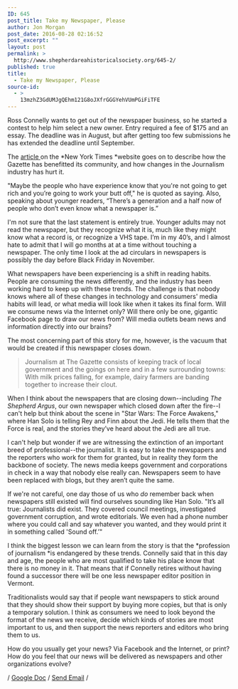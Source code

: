 ```yaml
---
ID: 645
post_title: Take my Newspaper, Please
author: Jon Morgan
post_date: 2016-08-28 02:16:52
post_excerpt: ""
layout: post
permalink: >
  http://www.shepherdareahistoricalsociety.org/645-2/
published: true
title:
  - Take my Newspaper, Please
source-id:
  - >
    13mzhZ3GdUMJgQEhm121G8oJXfrGGGYehVUmPGiFiTFE
---
```

Ross Connelly wants to get out of the newspaper business, so he started a contest to help him select a new owner. Entry required a fee of $175 and an essay. The deadline was in August, but after getting too few submissions he has extended the deadline until September.

The <a href="http://www.nytimes.com/2016/08/26/us/want-to-own-a-newspaper-a-vermont-contest-has-trouble-finding-takers.html">article </a> on the *New York Times *website goes on to describe how the Gazette  has benefitted its community, and how changes in the Journalism industry has hurt it.

"Maybe the people who have experience know that you're not going to get rich and you’re going to work your butt off," he is quoted as saying. Also, speaking about younger readers, “There’s a generation and a half now of people who don’t even know what a newspaper is.”

I'm not sure that the last statement is entirely true. Younger adults may not read the newspaper, but they recognize what it is, much like they might know what a record is, or recognize a VHS tape. I’m in my 40’s, and I almost hate to admit that I will go months at at a time without touching a newspaper. The only time I look at the ad circulars in newspapers is possibly the day before Black Friday in November.

What newspapers have been experiencing is a shift in reading habits. People are consuming the news differently, and the industry has been working hard to keep up with these trends. The challenge is that nobody knows where all of these changes in technology and consumers' media habits will lead, or what media will look like when it takes its final form. Will we consume news via the Internet only? Will there only be one, gigantic Facebook page to draw our news from? Will media outlets beam news and information directly into our brains?

The most concerning part of this story for me, however, is the vacuum that would be created if this newspaper closes down.

<blockquote>
  Journalism at The Gazette consists of keeping track of local government and the goings on here and in a few surrounding towns: With milk prices falling, for example, dairy farmers are banding together to increase their clout.
</blockquote>

When I think about the newspapers that are closing down--including <em>The Shepherd Argus</em>, our own newspaper which closed down after the fire--I can't help but think about the scene in "Star Wars: The Force Awakens," where Han Solo is telling Rey and Finn about the Jedi. He tells them that the Force is real, and the stories they’ve heard about the Jedi are all true.

I can't help but wonder if we are witnessing the extinction of an important breed of professional--the journalist. It is easy to take the newspapers and the reporters who work for them for granted, but in reality they form the backbone of society. The news media keeps government and corporations in check in a way that nobody else really can. Newspapers seem to have been replaced with blogs, but they aren’t quite the same.

If we're not careful, one day those of us who <em>do</em> remember back when newspapers still existed will find ourselves sounding like Han Solo. "It’s all true: Journalists did exist. They covered council meetings, investigated government corruption, and wrote editorials. We even had a phone number where you could call and say whatever you wanted, and they would print it in something called 'Sound off.’"

I think the biggest lesson we can learn from the story is that the *profession of journalism *is endangered by these trends. Connelly said that in this day and age, the people who are most qualified to take his place know that there is no money in it. That means that if Connelly retires without having found a successor there will be one less newspaper editor position in Vermont.

Traditionalists would say that if people want newspapers to stick around that they should show their support by buying more copies, but that is only a temporary solution. I think as consumers we need to look beyond the format of the news we receive, decide which kinds of stories are most important to us, and then support the news reporters and editors who bring them to us.

How do you usually get your news? Via Facebook and the Internet, or print? How do you feel that our news will be delivered as newspapers and other organizations evolve?

/ <a href="https://docs.google.com/document/d/13mzhZ3GdUMJgQEhm121G8oJXfrGGGYehVUmPGiFiTFE/edit?usp=sharing">Google Doc</a> / <a href="mailto:shepherddigest@gmail.com">Send Email</a> /